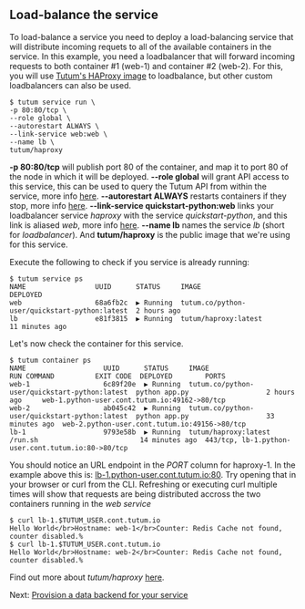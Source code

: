 ## Load-balance the service

To load-balance a service you need to deploy a load-balancing service that will distribute incoming requets to all of the available containers in the service. In this example, you need a loadbalancer that will forward incoming requests to both container #1 (web-1) and container #2 (web-2). For this, you will use [Tutum's HAProxy image](https://github.com/tutumcloud/tutum-docker-clusterproxy) to loadbalance, but other custom loadbalancers can also be used. 

```
$ tutum service run \
-p 80:80/tcp \
--role global \
--autorestart ALWAYS \
--link-service web:web \
--name lb \
tutum/haproxy
```
**-p 80:80/tcp** will publish port 80 of the container, and map it to port 80 of the node in which it will be deployed. **--role global** will grant API access to this service, this can be used to query the Tutum API from within the service, more info [here](https://support.tutum.co/support/solutions/articles/5000524639-api-roles). **--autorestart ALWAYS** restarts containers if they stop, more info [here](https://support.tutum.co/support/solutions/articles/5000012174-autorestart). **--link-service quickstart-python:web** links your loadbalancer service *haproxy* with the service *quickstart-python*, and this link is aliased *web*, more info [here](https://support.tutum.co/support/solutions/articles/5000012181-service-links). **--name lb** names the service *lb* (short for *loadbalancer*). And **tutum/haproxy** is the public image that we're using for this service. 

Execute the following to check if you service is already running:

```
$ tutum service ps
NAME                 UUID      STATUS     IMAGE                                          DEPLOYED
web                  68a6fb2c  ▶ Running  tutum.co/python-user/quickstart-python:latest  2 hours ago
lb                   e81f3815  ▶ Running  tutum/haproxy:latest                           11 minutes ago
```

Let's now check the container for this service. 
    
```
$ tutum container ps
NAME                   UUID      STATUS     IMAGE                                          RUN COMMAND          EXIT CODE  DEPLOYED        PORTS
web-1                  6c89f20e  ▶ Running  tutum.co/python-user/quickstart-python:latest  python app.py                   2 hours ago     web-1.python-user.cont.tutum.io:49162->80/tcp
web-2                  ab045c42  ▶ Running  tutum.co/python-user/quickstart-python:latest  python app.py                   33 minutes ago  web-2.python-user.cont.tutum.io:49156->80/tcp
lb-1                   9793e58b  ▶ Running  tutum/haproxy:latest                           /run.sh                         14 minutes ago  443/tcp, lb-1.python-user.cont.tutum.io:80->80/tcp
```

You should notice an URL endpoint in the *PORT* column for haproxy-1. In the example above this is: [lb-1.python-user.cont.tutum.io:80](lb-1.python-user.cont.tutum.io:80). Try opening that in your browser or curl from the CLI. Refreshing or executing curl multiple times will show that requests are being distributed accross the two containers running in the *web service*

```
$ curl lb-1.$TUTUM_USER.cont.tutum.io
Hello World</br>Hostname: web-1</br>Counter: Redis Cache not found, counter disabled.%
$ curl lb-1.$TUTUM_USER.cont.tutum.io                                                                                                                                                
Hello World</br>Hostname: web-2</br>Counter: Redis Cache not found, counter disabled.%
```
Find out more about *tutum/haproxy* [here](https://github.com/tutumcloud/tutum-docker-clusterproxy/).

Next: [Provision a data backend for your service](https://support.tutum.co/support/solutions/articles/5000539710)